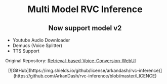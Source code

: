 <div align="center">

# Multi Model RVC Inference

## Now support model v2
</div>

- Youtube Audio Downloader
- Demucs (Voice Splitter)
- TTS Support

Original Repository: [Retrieval-based-Voice-Conversion-WebUI](https://github.com/RVC-Project/Retrieval-based-Voice-Conversion-WebUI)

<div align="center">
[![GitHub](https://img.shields.io/github/license/arkandash/rvc-inference)](https://github.com/ArkanDash/rvc-inference/blob/master/LICENCE)
</div>